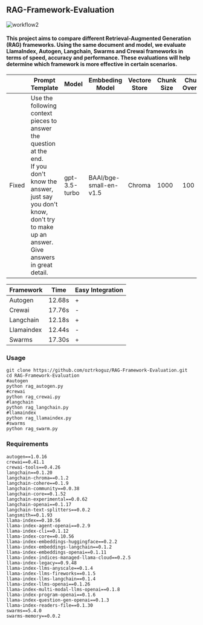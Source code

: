 ## RAG-Framework-Evaluation

![workflow2](https://github.com/user-attachments/assets/c766cd45-2b55-41db-9929-a6c0d1fae8e7)

#### This project aims to compare different Retrieval-Augmented Generation (RAG) frameworks. Using the same document and model, we evaluate LlamaIndex, Autogen, Langchain, Swarms and Crewai frameworks in terms of speed, accuracy and performance. These evaluations will help determine which framework is more effective in certain scenarios.




|       | Prompt Template | Model | Embbeding Model | Vectore Store | Chunk Size | Chunk Overlap |
|-------|-----------------|-------|-----------------|---------------|------------|---------------|
| Fixed | Use the following context pieces to answer the question at the end.<br> If you don't know the answer, just say you don't know, don't try to make up an answer.<br> Give answers in great detail. |gpt-3.5-turbo|BAAI/bge-small-en-v1.5|Chroma|1000|100|


| Framework | Time |Easy Integration|
|----------|----------|-------------|
| Autogen  | 12.68s  | + |
| Crewai   | 17.76s   | - |
| Langchain  | 12.18s  | + |
| Llamaindex  | 12.44s  | - |
| Swarms  | 17.30s  | + |


### Usage
```
git clone https://github.com/oztrkoguz/RAG-Framework-Evaluation.git
cd RAG-Framework-Evaluation
#autogen
python rag_autogen.py
#crewai
python rag_crewai.py
#langchain
python rag_langchain.py
#llamaindex
python rag_llamaindex.py
#swarms
python rag_swarm.py
```

### Requirements
```
autogen==1.0.16
crewai==0.41.1
crewai-tools==0.4.26
langchain==0.1.20
langchain-chroma==0.1.2
langchain-cohere==0.1.9
langchain-community==0.0.38
langchain-core==0.1.52
langchain-experimental==0.0.62
langchain-openai==0.1.17
langchain-text-splitters==0.0.2
langsmith==0.1.93
llama-index==0.10.56
llama-index-agent-openai==0.2.9
llama-index-cli==0.1.12
llama-index-core==0.10.56
llama-index-embeddings-huggingface==0.2.2
llama-index-embeddings-langchain==0.1.2
llama-index-embeddings-openai==0.1.11
llama-index-indices-managed-llama-cloud==0.2.5
llama-index-legacy==0.9.48
llama-index-llms-anyscale==0.1.4
llama-index-llms-fireworks==0.1.5
llama-index-llms-langchain==0.1.4
llama-index-llms-openai==0.1.26
llama-index-multi-modal-llms-openai==0.1.8
llama-index-program-openai==0.1.6
llama-index-question-gen-openai==0.1.3
llama-index-readers-file==0.1.30
swarms==5.4.0
swarms-memory==0.0.2

```

